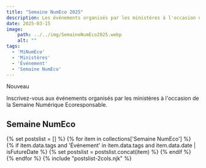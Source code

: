 ```yaml
---
title: "Semaine NumEco 2025"
description: Les événements organisés par les ministères à l'occasion de la semaine numérique responsable 2025
date: 2025-03-15
image:
    path: ../../img/SemaineNumEco2025.webp
    alt: ""
tags:
  - 'MiNumEco'
  - 'Ministères'
  - 'Événement'
  - 'Semaine NumEco'
---
```


<span class="fr-badge fr-badge--success fr-badge--no-icon">Nouveau</span>

<!-- chapô-->
Inscrivez-vous aux événements organisés par les ministères à l'occasion de la Semaine Numérique Ecoresponsable.
<!-- texte-->

## Semaine NumEco

{% set postslist = [] %} {% for item in collections['Semaine NumEco'] %} {% if item.data.tags and 'Événement' in item.data.tags and item.data.date | isFutureDate %} {% set postslist = postslist.concat(item) %} {% endif %} {% endfor %} {% include "postslist-2cols.njk" %}
